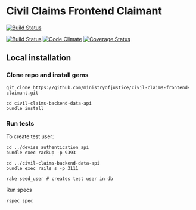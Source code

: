 # Civil Claims Frontend Claimant

[![Build Status](http://jenkins-ubuntu.dsd.io/job/civilclaims-build/badge/icon)](http://jenkins-ubuntu.dsd.io/job/civilclaims-build/)

[![Build Status](https://travis-ci.org/ministryofjustice/civil-claims-frontend-claimant.png?branch=master)](https://travis-ci.org/ministryofjustice/civil-claims-frontend-claimant)
[![Code Climate](https://codeclimate.com/github/ministryofjustice/civil-claims-frontend-claimant.png)](https://codeclimate.com/github/ministryofjustice/civil-claims-frontend-claimant)
[![Coverage Status](https://coveralls.io/repos/ministryofjustice/civil-claims-frontend-claimant/badge.png?branch=master)](https://coveralls.io/r/ministryofjustice/civil-claims-frontend-claimant?branch=master)


Local installation
------------------

### Clone repo and install gems

    git clone https://github.com/ministryofjustice/civil-claims-frontend-claimant.git

    cd civil-claims-backend-data-api
    bundle install

### Run tests

To create test user:

    cd ../devise_authentication_api
    bundle exec rackup -p 9393

    cd ../civil-claims-backend-data-api
    bundle exec rails s -p 3111

    rake seed_user # creates test user in db

Run specs

    rspec spec


